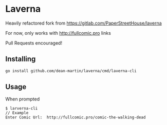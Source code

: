 # Laverna
Heavily refactored fork from https://gitlab.com/PaperStreetHouse/laverna

For now, only works with http://fullcomic.pro links

Pull Requests encouraged!

## Installing


```bash
go install github.com/dean-martin/laverna/cmd/laverna-cli
```

## Usage
When prompted
```
$ larverna-cli
// Example
Enter Comic Url:  http://fullcomic.pro/comic-the-walking-dead
```


